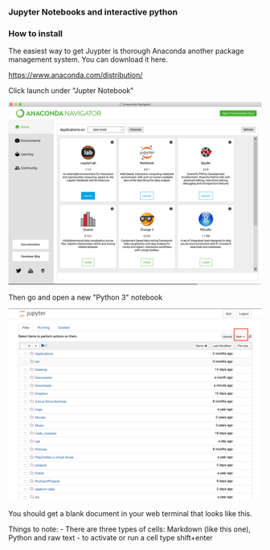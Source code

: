 ### Jupyter Notebooks and interactive python

### How to install

The easiest way to get Juypter is thorough Anaconda another package management system. You can download it here.

https://www.anaconda.com/distribution/

Click launch under "Jupter Notebook"

![](imgs/01.jpg)



Then go and open a new "Python 3" notebook

![](imgs/02.jpg)

You should get a blank document in your web terminal that looks like this.

Things to note:
    - There are three types of cells: Markdown (like this one), Python and raw text 
    - to activate or run a cell type shift+enter







